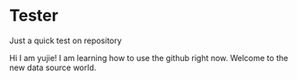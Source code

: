 # Tester
Just a quick test on repository

Hi I am yujie!
I am learning how to use the github right now.
Welcome to the new data source world.
